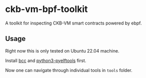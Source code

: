 # ckb-vm-bpf-toolkit

A toolkit for inspecting CKB-VM smart contracts powered by ebpf.

## Usage

Right now this is only tested on Ubuntu 22.04 machine.

Install [bcc](https://github.com/iovisor/bcc) and [python3-pyelftools](https://packages.ubuntu.com/jammy/python3-pyelftools) first.

Now one can navigate through individual tools in `tools` folder.
